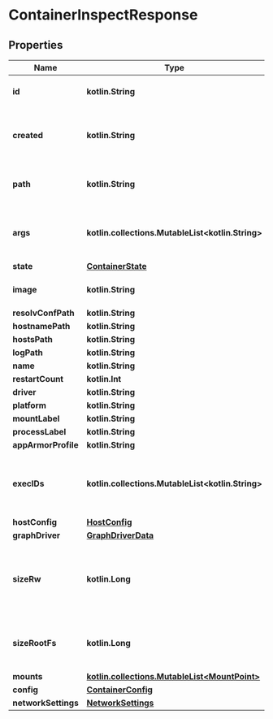 
# ContainerInspectResponse

## Properties
| Name | Type | Description | Notes |
| ------------ | ------------- | ------------- | ------------- |
| **id** | **kotlin.String** | The ID of the container |  [optional] |
| **created** | **kotlin.String** | The time the container was created |  [optional] |
| **path** | **kotlin.String** | The path to the command being run |  [optional] |
| **args** | **kotlin.collections.MutableList&lt;kotlin.String&gt;** | The arguments to the command being run |  [optional] |
| **state** | [**ContainerState**](ContainerState.md) |  |  [optional] |
| **image** | **kotlin.String** | The container&#39;s image ID |  [optional] |
| **resolvConfPath** | **kotlin.String** |  |  [optional] |
| **hostnamePath** | **kotlin.String** |  |  [optional] |
| **hostsPath** | **kotlin.String** |  |  [optional] |
| **logPath** | **kotlin.String** |  |  [optional] |
| **name** | **kotlin.String** |  |  [optional] |
| **restartCount** | **kotlin.Int** |  |  [optional] |
| **driver** | **kotlin.String** |  |  [optional] |
| **platform** | **kotlin.String** |  |  [optional] |
| **mountLabel** | **kotlin.String** |  |  [optional] |
| **processLabel** | **kotlin.String** |  |  [optional] |
| **appArmorProfile** | **kotlin.String** |  |  [optional] |
| **execIDs** | **kotlin.collections.MutableList&lt;kotlin.String&gt;** | IDs of exec instances that are running in the container. |  [optional] |
| **hostConfig** | [**HostConfig**](HostConfig.md) |  |  [optional] |
| **graphDriver** | [**GraphDriverData**](GraphDriverData.md) |  |  [optional] |
| **sizeRw** | **kotlin.Long** | The size of files that have been created or changed by this container.  |  [optional] |
| **sizeRootFs** | **kotlin.Long** | The total size of all the files in this container. |  [optional] |
| **mounts** | [**kotlin.collections.MutableList&lt;MountPoint&gt;**](MountPoint.md) |  |  [optional] |
| **config** | [**ContainerConfig**](ContainerConfig.md) |  |  [optional] |
| **networkSettings** | [**NetworkSettings**](NetworkSettings.md) |  |  [optional] |




